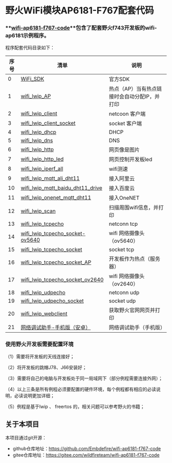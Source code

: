 # 野火WiFi模块AP6181-F767配套代码

### **[wifi-ap6181-f767-code](https://github.com/Embdefire/wifi-ap6181-f767-code)**包含了配套野火f743开发板的wifi-ap6181示例程序。

程序配套代码目录如下：

| 序号 | 清单                                                         | 说明                                         |
| ---- | ------------------------------------------------------------ | -------------------------------------------- |
| 0    | [WiFi_SDK](https://github.com/Embdefire/wifi-ap6181-f767-code/tree/master/WiFi_SDK) | 官方SDK                                      |
| 1    | [wifi_lwip_AP](https://github.com/Embdefire/wifi-ap6181-f767-code/tree/master/wifi_lwip_AP) | 热点（AP）当有热点链接时会自动分配IP，并打印 |
| 2    | [wifi_lwip_client](https://github.com/Embdefire/wifi-ap6181-f767-code/tree/master/wifi_lwip_client) | netcoon 客户端                               |
| 3    | [wifi_lwip_client_socket](https://github.com/Embdefire/wifi-ap6181-f767-code/tree/master/wifi_lwip_client_socket) | socket 客户端                                |
| 4    | [wifi_lwip_dhcp](https://github.com/Embdefire/wifi-ap6181-f767-code/tree/master/wifi_lwip_dhcp) | DHCP                                         |
| 5    | [wifi_lwip_dns](https://github.com/Embdefire/wifi-ap6181-f767-code/tree/master/wifi_lwip_dns) | DNS                                          |
| 6    | [wifi_lwip_http](https://github.com/Embdefire/wifi-ap6181-f767-code/tree/master/wifi_lwip_http) | 网页像是图片                                 |
| 7    | [wifi_lwip_http_led](https://github.com/Embdefire/wifi-ap6181-f767-code/tree/master/wifi_lwip_http_led) | 网页控制开发板led                            |
| 8    | [wifi_lwip_iperf_all](https://github.com/Embdefire/wifi-ap6181-f767-code/tree/master/wifi_lwip_iperf_all) | wifi测速                                     |
| 9    | [wifi_lwip_mqtt_ali_dht11](https://github.com/Embdefire/wifi-ap6181-f767-code/tree/master/wifi_lwip_mqtt_ali_dht11) | 接入阿里云                                   |
| 10   | [wifi_lwip_mqtt_baidu_dht11_drive](https://github.com/Embdefire/wifi-ap6181-f767-code/tree/master/wifi_lwip_mqtt_baidu_dht11_drive) | 接入百度云                                   |
| 11   | [wifi_lwip_onenet_mqtt_dht11](https://github.com/Embdefire/wifi-ap6181-f767-code/tree/master/wifi_lwip_onenet_mqtt_dht11) | 接入OneNET                                   |
| 12   | [wifi_lwip_scan](https://github.com/Embdefire/wifi-ap6181-f767-code/tree/master/wifi_lwip_scan) | 扫描周围wifi信息，并打印                     |
| 13   | [wifi_lwip_tcpecho](https://github.com/Embdefire/wifi-ap6181-f767-code/tree/master/wifi_lwip_tcpecho) | netconn tcp                                  |
| 14   | [wifi_lwip_tcpecho_socket-ov5640](https://github.com/Embdefire/wifi-ap6181-f767-code/tree/master/wifi_lwip_tcpecho_socket-ov5640) | wifi 网络摄像头（ov5640）                    |
| 15   | [wifi_lwip_tcpecho_socket](https://github.com/Embdefire/wifi-ap6181-f767-code/tree/master/wifi_lwip_tcpecho_socket) | socket tcp                                   |
| 16   | [wifi_lwip_tcpecho_socket_AP](https://github.com/Embdefire/wifi-ap6181-f767-code/tree/master/wifi_lwip_tcpecho_socket_AP) | 开发板作为热点（服务器）                     |
| 17   | [wifi_lwip_tcpecho_socket_ov2640](https://github.com/Embdefire/wifi-ap6181-f767-code/tree/master/wifi_lwip_tcpecho_socket_ov2640) | wifi 网络摄像头（ov2640）                    |
| 18   | [wifi_lwip_udpecho](https://github.com/Embdefire/wifi-ap6181-f767-code/tree/master/wifi_lwip_udpecho) | netconn udp                                  |
| 19   | [wifi_lwip_udpecho_socket](https://github.com/Embdefire/wifi-ap6181-f767-code/tree/master/wifi_lwip_udpecho_socket) | socket udp                                   |
| 20   | [wifi_lwip_webclient](https://github.com/Embdefire/wifi-ap6181-f767-code/tree/master/wifi_lwip_webclient) | 获取野火官网网页并打印                       |
| 21   | [网络调试助手-手机版（安卓）](https://github.com/Embdefire/wifi-ap6181-f767-code/tree/master/网络调试助手-手机版（安卓）) | 网络调试助手（手机版）                       |

### 使用野火开发板需要配置环境

（1）需要将开发板的天线连接好；

（2）将开发板的跳帽J78、J66安装好；

（3）需要将自己的电脑与开发板处于同一局域网下（部分例程需要连接外网）；

（4）以上三条是所有例程必须要配置的硬件环境，每个例程都有相应的必读说明，必读说明更加详细；

（5）例程是基于lwip 、 freertos 的，相关问题可以参考野火的书籍；



## 关于本项目

本项目通过git开源：

- github仓库地址：https://github.com/Embdefire/wifi-ap6181-f767-code 
- gitee仓库地址：https://gitee.com/wildfireteam/wifi-ap6181-f767-code

